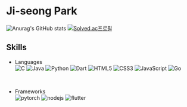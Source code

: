 # Ji-seong Park


![Anurag's GitHub stats](https://github-readme-stats.vercel.app/api?username=jijiseong&show_icons=true&theme=radical)
[![Solved.ac프로필](http://mazassumnida.wtf/api/generate_badge?boj=qkrwl5036)](https://solved.ac/qkrwl5036)



## Skills
  - Languages  
    <img alt="C" src="https://img.shields.io/badge/C-A8B9CC.svg?logo=C&logoColor=white"/>
    <img alt="Java"  src="https://img.shields.io/badge/Java-007396?logo=OpenJDK&logoColor=white"/>
    <img alt="Python" src="https://img.shields.io/badge/python-3776AB.svg?logo=Python&logoColor=white"/>
    <img alt="Dart" src="https://img.shields.io/badge/dart-0175C2.svg?logo=dart&logoColor=white"/>
    <img alt="HTML5" src="https://img.shields.io/badge/HTML5-E34F26?logo=HTML5&logoColor=white"/>
    <img alt="CSS3" src="https://img.shields.io/badge/CSS3-1572B6?logo=CSS3&logoColor=white"/>
    <img alt="JavaScript" src="https://img.shields.io/badge/JavaScript-F7DF1E?logo=JavaScript&logoColor=white"/>
    <img alt="Go" src="https://img.shields.io/badge/Go-00ADD8?logo=Go&logoColor=white"/>
  <br>
  
  - Frameworks  
    <img alt="pytorch" src="https://img.shields.io/badge/pytorch-EE4C2C.svg?logo=pytorch&logoColor=white"/> 
    <img alt="nodejs" src="https://img.shields.io/badge/NodeJs-339933?logo=Node.js&logoColor=white"/> 
    <img alt="flutter" src="https://img.shields.io/badge/flutter-02569B.svg?logo=flutter&logoColor=white"/>


  
